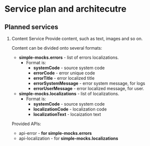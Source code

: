 # Service plan and architecutre

## Planned services

1. Content Service
   Provide content, such as text, images and so on.

   Content can be divided onto several formats:
      * **simple-mocks.errors** - list of errors localizations.
        * Format is:
          * **systemCode** - source system code
          * **errorCode** - error unique code
          * **errorTitle** - error localized title
          * **errorSystemMessage** - error system message, for logs
          * **errorUserMessage** - error localized message, for user.
      * **simple-mocks.localizations** - list of localizations.
        * Format is:
          * **systemCode** - source system code
          * **localizationCode** - localization code
          * **localizationText** - locaization text

   Provided APIs:
      * api-error - **for simple-mocks.errors**
      * api-localization - for **simple-mocks.localizations**
